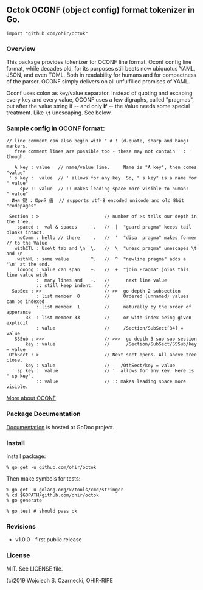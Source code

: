 ## Octok OCONF (object config) format tokenizer in Go.

`import "github.com/ohir/octok"`

### Overview

This package provides tokenizer for OCONF line format. Oconf config line 
format, while decades old, for its purposes still beats now ubiquotus YAML, JSON,
and even TOML. Both in readability for humans and for compactness of the parser.
OCONF simply delivers on all unfulfilled promises of YAML.

Oconf uses colon as key/value separator. Instead of quoting and escaping every
key and every value, OCONF uses a few digraphs, called "pragmas", put after the
value string if -- and only **if** -- the Value needs some special treatment. 
Like **`\t`**  unescaping. See below.


### Sample config in OCONF format:

```
// line comment can also begin with " # ! (d-quote, sharp and bang) markers.
   free comment lines are possible too - these may not contain ' : ' though.

   A key : value   // name/value line.     Name is "A key", then comes  "value"
 ' s key :  value  // ' allows for any key. So, " s key" is a name for " value"
     spv :: value  // :: makes leading space more visible to human:    " value" 
  Имя 键 : Юрий 值  // supports utf-8 encoded unicode and old 8bit "codepages" 

 Section : >                        // number of >s tells our depth in the tree.
    spaced :  val & spaces     |.   //  |  "guard pragma" keeps tail blanks intact.
    noComm : hello // there    '.   //  '  "disa  pragma" makes former // to the Value
   withCTL : Use\t tab and \n  \.   //  \  "unesc pragma" unescapes \t and \n
    withNL : some value        ^.   //  ^  "newline pragma" adds a '\n' at the end.
    looong : value can span    +.   //  +  "join Pragma" joins this line value with
           :  many lines and   +.   //      next line value 
           :: still keep indent.    // 
  SubSec : >>                       // >>  go depth 2 subsection
           : list member  0         //     Ordered (unnamed) values can be indexed 
           : list member  1         //     naturally by the order of apperance
       33  : list member 33         //     or with index being given explicit
           : value                  //     /Section/SubSect[34] = value
   SSSub : >>>                      // >>>  go depth 3 sub-sub section
       key : value                  //      /Section/SubSect/SSSub/key = value
 OthSect : >                        // Next sect opens. All above tree close.
       key : value                  //    /OthSect/key = value
  ' sp key :  value                 // '  allows for any key. Here is " sp key".
           :: value                 // :: makes leading space more visible. 
```

[More about OCONF](https://github.com/ohir/oconf-std)

### Package Documentation

[Documentation](http://godoc.org/github.com/ohir/octok) is hosted at GoDoc project.


### Install

Install package:

```
% go get -u github.com/ohir/octok
```

Then make symbols for tests:
```
% go get -u golang.org/x/tools/cmd/stringer 
% cd $GOPATH/github.com/ohir/octok
% go generate

% go test # should pass ok
```

### Revisions

  - v1.0.0 - first public release


### License

MIT. See LICENSE file.

(c)2019 Wojciech S. Czarnecki, OHIR-RIPE

